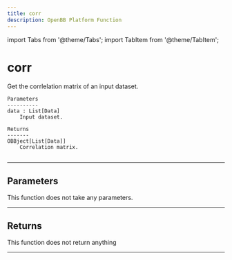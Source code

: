 ```yaml
---
title: corr
description: OpenBB Platform Function
---
```


import Tabs from '@theme/Tabs';
import TabItem from '@theme/TabItem';

# corr

Get the corrlelation matrix of an input dataset.

    Parameters
    ----------
    data : List[Data]
        Input dataset.

    Returns
    -------
    OBBject[List[Data]]
        Correlation matrix.

```python wordwrap

```

---

## Parameters

This function does not take any parameters.

---

## Returns

This function does not return anything

---

